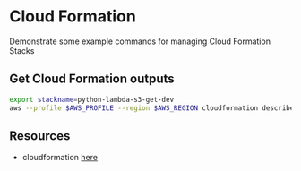 # Cloud Formation

Demonstrate some example commands for managing Cloud Formation Stacks

## Get Cloud Formation outputs

```sh
export stackname=python-lambda-s3-get-dev
aws --profile $AWS_PROFILE --region $AWS_REGION cloudformation describe-stacks | jq -r ".Stacks[] | select(.StackName == \"$stackname\")"
```

## Resources

* cloudformation [here](https://awscli.amazonaws.com/v2/documentation/api/latest/reference/cloudformation/index.html)
